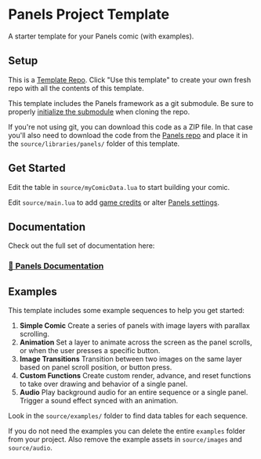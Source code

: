 # Panels Project Template
A starter template for your Panels comic (with examples).

## Setup
This is a [Template Repo](https://docs.github.com/en/repositories/creating-and-managing-repositories/creating-a-repository-from-a-template). Click "Use this template" to create your own fresh repo with all the contents of this template.

This template includes the Panels framework as a git submodule. Be sure to properly [initialize the submodule](https://www.w3docs.com/snippets/git/how-to-clone-including-submodules.html) when cloning the repo.

If you're not using git, you can download this code as a ZIP file. In that case you'll also need to download the code from the [Panels repo](https://github.com/cadin/panels) and place it in the `source/libraries/panels/` folder of this template.

## Get Started
Edit the table in `source/myComicData.lua` to start building your comic.

Edit `source/main.lua` to add [game credits](http://cadin.github.io/panels/credits-screen) or alter [Panels settings](http://cadin.github.io/panels/settings).

## Documentation

Check out the full set of documentation here:
### [📄 Panels Documentation](//cadin.github.io/panels)


## Examples

This template includes some example sequences to help you get started:

1. **Simple Comic**
    Create a series of panels with image layers with parallax scrolling.
2. **Animation**
    Set a layer to animate across the screen as the panel scrolls, or when the user presses a specific button.
3. **Image Transitions**
    Transition between two images on the same layer based on panel scroll position, or button press.
4. **Custom Functions**
    Create custom render, advance, and reset functions to take over drawing and behavior of a single panel.
5. **Audio**
    Play background audio for an entire sequence or a single panel. Trigger a sound effect synced with an animation.

Look in the `source/examples/` folder to find data tables for each sequence.

If you do not need the examples you can delete the entire `examples` folder from your project. Also remove the example assets in `source/images` and `source/audio`.

